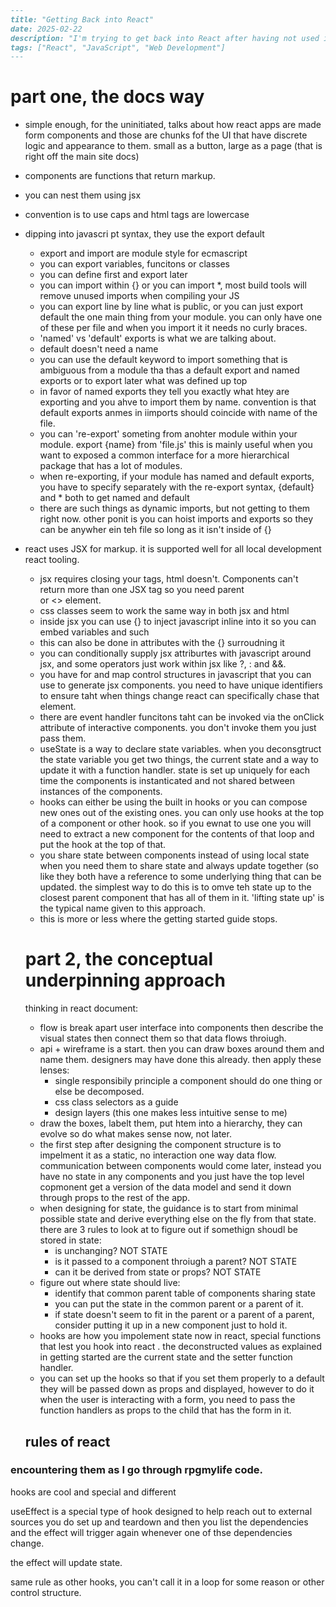 ```markdown
---
title: "Getting Back into React"
date: 2025-02-22
description: "I'm trying to get back into React after having not used it for years. This post will cover my journey, challenges, and the new features I've discovered."
tags: ["React", "JavaScript", "Web Development"]
---
```

# part one, the docs way

- simple enough, for the uninitiated, talks about how react apps are made form components and those are chunks fof the UI that have discrete logic and appearance to them. small as a button, large as a page (that is right off the main site docs)
- components are functions that return markup. 
- you can nest them using jsx
- convention is to use caps and html tags are lowercase
- dipping into javascri pt syntax, they use the export default
    - export and import are module style for ecmascript
    - you can export variables, funcitons or classes
    - you can define first and export later
    - you can import within {} or you can import *, most build tools will remove unused imports when compiling your JS
    - you can export line by line what is public, or you can just export default the one main thing from your module. you can only have one of these per file and when you import it it needs no curly braces. 
    - 'named' vs 'default' exports is what we are talking about. 
    - default doesn't need a name
    - you can use the default keyword to import something that is ambiguous from a module tha thas a default export and named exports or to export later what was defined up top
    - in favor of named exports they tell you exactly what htey are exporting and you ahve to import them by name. convention is that default exports anmes in iimports should coincide with name of the file. 
    - you can 're-export' someting from anohter module within your module. export {name} from 'file.js' this is mainly useful when you want to exposed a common interface for a more hierarchical package that has a lot of modules.
    - when re-exporting, if your module has named and default exports, you have to specify separately with the re-export syntax, {default} and * both to get named and default 
    - there are such things as dynamic imports, but not getting to them right now. other ponit is you can hoist imports and exports so they can be anywher ein teh file so long as it isn't inside of {}
- react uses JSX for markup. it is supported well for all local development react tooling. 
    - jsx requires closing your tags, html doesn't. Components can't return more than one JSX tag so you need parent <div> or <> element. 
    - css classes seem to work the same way in both jsx and html
    - inside jsx you can use {} to inject javascript inline into it so you can embed variables and such
    - this can also be done in attributes with the {} surroudning it
    - you can conditionally supply jsx attriburtes with javascript around jsx, and some operators just work within jsx like ?, : and &&. 
    - you have for and map control structures in javascript that you can use to generate jsx components. you need to have unique identifiers to ensure taht when things change react can specifically chase that element. 
    - there are event handler funcitons taht can be invoked via the onClick attribute of interactive components. you don't invoke them you just pass them. 
    - useState is a way to declare state variables. when you deconsgtruct the state variable you get two things, the current state and a way to update it with a function handler. state is set up uniquely for each time the components is instanticated and not shared between instances of the components. 
    - hooks can either be using the built in hooks or you can compose new ones out of the existing ones. you can only use hooks at the top of a component or other hook. so if you ewnat to use one you will need to extract a new component for the contents of that loop and put the hook at the top of that. 
    - you share state between components instead of using local state when you need them to share state and always update together (so like they both have a reference to some underlying thing that can be updated. the simplest way to do this is to omve teh state up to the closest parent component that has all of them in it. 'lifting state up' is the typical name given to this approach. 
    -  this is more or less where the getting started guide stops. 


    # part 2, the conceptual underpinning approach


    thinking in react document: 
    - flow is break apart user interface into components then describe the visual states then connect them so that data flows throiugh. 
    - api + wireframe is a start. then you can draw boxes around them and name them. designers may have done this already. then apply these lenses: 
        - single responsibily principle a component should do one thing or else be decomposed. 
        - css class selectors as a guide
        - design layers (this one makes less intuitive sense to me)
    -  draw the boxes, labelt them, put htem into a hierarchy, they can evolve so do what makes sense now, not later. 
    - the first step after designing the component structure is to impelment it as a static, no interaction one way data flow. communication between components would come later, instead you have no state in any components and you just have the top level copmonent get a version of the data model and send it down through props to the rest of the app. 
    - when designing for state, the guidance is to start from minimal possible state and derive everything else on the fly from that state. there are 3 rules to look at to figure out if somethign shoudl be stored in state: 
        - is unchanging? NOT STATE
        - is it passed to a component throiugh a parent? NOT STATE
        - can it be derived from state or props? NOT STATE
    - figure out where state should live: 
        - identify that common parent table of components sharing state
        - you can put the state in the common parent or a parent of it. 
        - if state doesn't seem to fit in the parent or a parent of a parent, consider putting it up in a new component just to hold it. 
    - hooks are how you impolement state now in react, special functions that lest you hook into react . the deconstructed values as explained in getting started are the current state and the setter function handler. 
    - you can set up the hooks so that if you set them properly to a default they will be passed down as props and displayed, however to do it when the user is interacting with a form, you need to pass the function handlers as props to the child that has the form in it. 

    ## rules of react

### encountering them as I go through rpgmylife code. 

hooks are cool and special and different 

useEffect is a special type of hook designed to help reach out to external sources
you do set up and teardown and then you list the dependencies and the effect will trigger again whenever one of thse dependencies change. 

the effect will update state.

same rule as other hooks, you can't call it in a loop for some reason or other control structure. 
